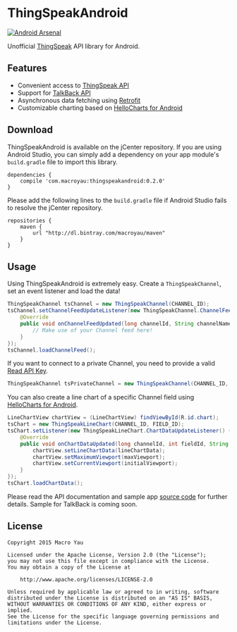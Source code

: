 # ThingSpeakAndroid

[![Android Arsenal](https://img.shields.io/badge/Android%20Arsenal-ThingSpeakAndroid-brightgreen.svg?style=flat)](http://android-arsenal.com/details/1/1645)

Unofficial [ThingSpeak](https://thingspeak.com) API library for Android.

## Features

* Convenient access to [ThingSpeak API](http://community.thingspeak.com/documentation/api/)
* Support for [TalkBack API](https://thingspeak.com/docs/talkback)
* Asynchronous data fetching using [Retrofit](http://square.github.io/retrofit/)
* Customizable charting based on [HelloCharts for Android](https://github.com/lecho/hellocharts-android)

## Download

ThingSpeakAndroid is available on the jCenter repository. If you are using Android Studio, you can simply add a dependency on your app module's `build.gradle` file to import this library.

```Gradle
dependencies {
    compile 'com.macroyau:thingspeakandroid:0.2.0'
}
```

Please add the following lines to the `build.gradle` file if Android Studio fails to resolve the jCenter repository.

```Gradle
repositories {
    maven {
        url "http://dl.bintray.com/macroyau/maven"
    }
}
```

## Usage

Using ThingSpeakAndroid is extremely easy. Create a `ThingSpeakChannel`, set an event listener and load the data!

```java
ThingSpeakChannel tsChannel = new ThingSpeakChannel(CHANNEL_ID);
tsChannel.setChannelFeedUpdateListener(new ThingSpeakChannel.ChannelFeedUpdateListener() {
    @Override
    public void onChannelFeedUpdated(long channelId, String channelName, ChannelFeed channelFeed) {
        // Make use of your Channel feed here!
    }
});
tsChannel.loadChannelFeed();
```

If you want to connect to a private Channel, you need to provide a valid [Read API Key](https://thingspeak.com/docs/channels#api_keys).

```java
ThingSpeakChannel tsPrivateChannel = new ThingSpeakChannel(CHANNEL_ID, READ_API_KEY);
```

You can also create a line chart of a specific Channel field using [HelloCharts for Android](https://github.com/lecho/hellocharts-android).

```java
LineChartView chartView = (LineChartView) findViewById(R.id.chart);
tsChart = new ThingSpeakLineChart(CHANNEL_ID, FIELD_ID);
tsChart.setListener(new ThingSpeakLineChart.ChartDataUpdateListener() {
    @Override
    public void onChartDataUpdated(long channelId, int fieldId, String title, LineChartData lineChartData, Viewport maxViewport, Viewport initialViewport) {
        chartView.setLineChartData(lineChartData);
        chartView.setMaximumViewport(maxViewport);
        chartView.setCurrentViewport(initialViewport);
    }
});
tsChart.loadChartData();
```

Please read the API documentation and sample app [source code](https://github.com/MacroYau/ThingSpeakAndroid/blob/master/app/src/main/java/com/macroyau/thingspeakandroid/demo/DemoActivity.java) for further details. Sample for TalkBack is coming soon.

## License

```
Copyright 2015 Macro Yau

Licensed under the Apache License, Version 2.0 (the "License");
you may not use this file except in compliance with the License.
You may obtain a copy of the License at

    http://www.apache.org/licenses/LICENSE-2.0

Unless required by applicable law or agreed to in writing, software
distributed under the License is distributed on an "AS IS" BASIS,
WITHOUT WARRANTIES OR CONDITIONS OF ANY KIND, either express or implied.
See the License for the specific language governing permissions and
limitations under the License.
```
